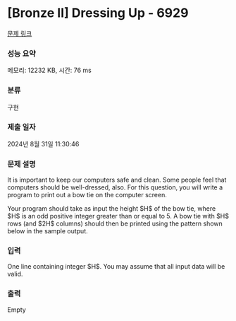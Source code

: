 # [Bronze II] Dressing Up - 6929 

[문제 링크](https://www.acmicpc.net/problem/6929) 

### 성능 요약

메모리: 12232 KB, 시간: 76 ms

### 분류

구현

### 제출 일자

2024년 8월 31일 11:30:46

### 문제 설명

<p>It is important to keep our computers safe and clean. Some people feel that computers should be well-dressed, also. For this question, you will write a program to print out a bow tie on the computer screen.</p>

<p>Your program should take as input the height $H$ of the bow tie, where $H$ is an odd positive integer greater than or equal to 5. A bow tie with $H$ rows (and $2H$ columns) should then be printed using the pattern shown below in the sample output.</p>

### 입력 

 <p>One line containing integer $H$. You may assume that all input data will be valid.</p>

### 출력 

 Empty

